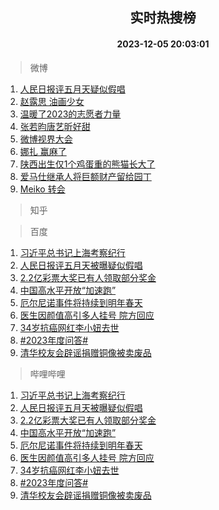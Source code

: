 <div align="center"><h2>实时热搜榜</h2><h4>2023-12-05 20:03:01</h4></div>

> 微博  

1. [人民日报评五月天疑似假唱](https://s.weibo.com/weibo?q=%23%E4%BA%BA%E6%B0%91%E6%97%A5%E6%8A%A5%E8%AF%84%E4%BA%94%E6%9C%88%E5%A4%A9%E7%96%91%E4%BC%BC%E5%81%87%E5%94%B1%23&t=31&band_rank=1&Refer=top)<br />
2. [赵露思 油画少女](https://s.weibo.com/weibo?q=%E8%B5%B5%E9%9C%B2%E6%80%9D%20%E6%B2%B9%E7%94%BB%E5%B0%91%E5%A5%B3&t=31&band_rank=2&Refer=top)<br />
3. [温暖了2023的志愿者力量](https://s.weibo.com/weibo?q=%23%E6%B8%A9%E6%9A%96%E4%BA%862023%E7%9A%84%E5%BF%97%E6%84%BF%E8%80%85%E5%8A%9B%E9%87%8F%23&t=31&band_rank=3&Refer=top)<br />
4. [张若昀唐艺昕好甜](https://s.weibo.com/weibo?q=%E5%BC%A0%E8%8B%A5%E6%98%80%E5%94%90%E8%89%BA%E6%98%95%E5%A5%BD%E7%94%9C&t=31&band_rank=4&Refer=top)<br />
5. [微博视界大会](https://s.weibo.com/weibo?q=%E5%BE%AE%E5%8D%9A%E8%A7%86%E7%95%8C%E5%A4%A7%E4%BC%9A&t=31&band_rank=5&Refer=top)<br />
6. [娜扎 赢麻了](https://s.weibo.com/weibo?q=%E5%A8%9C%E6%89%8E%20%E8%B5%A2%E9%BA%BB%E4%BA%86&t=31&band_rank=6&Refer=top)<br />
7. [陕西出生仅1个鸡蛋重的熊猫长大了](https://s.weibo.com/weibo?q=%23%E9%99%95%E8%A5%BF%E5%87%BA%E7%94%9F%E4%BB%851%E4%B8%AA%E9%B8%A1%E8%9B%8B%E9%87%8D%E7%9A%84%E7%86%8A%E7%8C%AB%E9%95%BF%E5%A4%A7%E4%BA%86%23&t=31&band_rank=7&Refer=top)<br />
8. [爱马仕继承人将巨额财产留给园丁](https://s.weibo.com/weibo?q=%23%E7%88%B1%E9%A9%AC%E4%BB%95%E7%BB%A7%E6%89%BF%E4%BA%BA%E5%B0%86%E5%B7%A8%E9%A2%9D%E8%B4%A2%E4%BA%A7%E7%95%99%E7%BB%99%E5%9B%AD%E4%B8%81%23&t=31&band_rank=8&Refer=top)<br />
9. [Meiko 转会](https://s.weibo.com/weibo?q=Meiko%20%E8%BD%AC%E4%BC%9A&t=31&band_rank=9&Refer=top)<br />

> 知乎  


> 百度  

1. [习近平总书记上海考察纪行](https://www.baidu.com/s?wd=%E4%B9%A0%E8%BF%91%E5%B9%B3%E6%80%BB%E4%B9%A6%E8%AE%B0%E4%B8%8A%E6%B5%B7%E8%80%83%E5%AF%9F%E7%BA%AA%E8%A1%8C&sa=fyb_news&rsv_dl=fyb_news)<br />
2. [人民日报评五月天被曝疑似假唱](https://www.baidu.com/s?wd=%E4%BA%BA%E6%B0%91%E6%97%A5%E6%8A%A5%E8%AF%84%E4%BA%94%E6%9C%88%E5%A4%A9%E8%A2%AB%E6%9B%9D%E7%96%91%E4%BC%BC%E5%81%87%E5%94%B1&sa=fyb_news&rsv_dl=fyb_news)<br />
3. [2.2亿彩票大奖已有人领取部分奖金](https://www.baidu.com/s?wd=2.2%E4%BA%BF%E5%BD%A9%E7%A5%A8%E5%A4%A7%E5%A5%96%E5%B7%B2%E6%9C%89%E4%BA%BA%E9%A2%86%E5%8F%96%E9%83%A8%E5%88%86%E5%A5%96%E9%87%91&sa=fyb_news&rsv_dl=fyb_news)<br />
4. [中国高水平开放“加速跑”](https://www.baidu.com/s?wd=%E4%B8%AD%E5%9B%BD%E9%AB%98%E6%B0%B4%E5%B9%B3%E5%BC%80%E6%94%BE%E2%80%9C%E5%8A%A0%E9%80%9F%E8%B7%91%E2%80%9D&sa=fyb_news&rsv_dl=fyb_news)<br />
5. [厄尔尼诺事件将持续到明年春天](https://www.baidu.com/s?wd=%E5%8E%84%E5%B0%94%E5%B0%BC%E8%AF%BA%E4%BA%8B%E4%BB%B6%E5%B0%86%E6%8C%81%E7%BB%AD%E5%88%B0%E6%98%8E%E5%B9%B4%E6%98%A5%E5%A4%A9&sa=fyb_news&rsv_dl=fyb_news)<br />
6. [医生因颜值高引多人挂号 院方回应](https://www.baidu.com/s?wd=%E5%8C%BB%E7%94%9F%E5%9B%A0%E9%A2%9C%E5%80%BC%E9%AB%98%E5%BC%95%E5%A4%9A%E4%BA%BA%E6%8C%82%E5%8F%B7+%E9%99%A2%E6%96%B9%E5%9B%9E%E5%BA%94&sa=fyb_news&rsv_dl=fyb_news)<br />
7. [34岁抗癌网红李小妞去世](https://www.baidu.com/s?wd=34%E5%B2%81%E6%8A%97%E7%99%8C%E7%BD%91%E7%BA%A2%E6%9D%8E%E5%B0%8F%E5%A6%9E%E5%8E%BB%E4%B8%96&sa=fyb_news&rsv_dl=fyb_news)<br />
8. [#2023年度问答#](https://www.baidu.com/s?wd=%232023%E5%B9%B4%E5%BA%A6%E9%97%AE%E7%AD%94%23&sa=fyb_news&rsv_dl=fyb_news)<br />
9. [清华校友会辟谣捐赠铜像被卖废品](https://www.baidu.com/s?wd=%E6%B8%85%E5%8D%8E%E6%A0%A1%E5%8F%8B%E4%BC%9A%E8%BE%9F%E8%B0%A3%E6%8D%90%E8%B5%A0%E9%93%9C%E5%83%8F%E8%A2%AB%E5%8D%96%E5%BA%9F%E5%93%81&sa=fyb_news&rsv_dl=fyb_news)<br />

> 哔哩哔哩  

1. [习近平总书记上海考察纪行](https://www.baidu.com/s?wd=%E4%B9%A0%E8%BF%91%E5%B9%B3%E6%80%BB%E4%B9%A6%E8%AE%B0%E4%B8%8A%E6%B5%B7%E8%80%83%E5%AF%9F%E7%BA%AA%E8%A1%8C&sa=fyb_news&rsv_dl=fyb_news)<br />
2. [人民日报评五月天被曝疑似假唱](https://www.baidu.com/s?wd=%E4%BA%BA%E6%B0%91%E6%97%A5%E6%8A%A5%E8%AF%84%E4%BA%94%E6%9C%88%E5%A4%A9%E8%A2%AB%E6%9B%9D%E7%96%91%E4%BC%BC%E5%81%87%E5%94%B1&sa=fyb_news&rsv_dl=fyb_news)<br />
3. [2.2亿彩票大奖已有人领取部分奖金](https://www.baidu.com/s?wd=2.2%E4%BA%BF%E5%BD%A9%E7%A5%A8%E5%A4%A7%E5%A5%96%E5%B7%B2%E6%9C%89%E4%BA%BA%E9%A2%86%E5%8F%96%E9%83%A8%E5%88%86%E5%A5%96%E9%87%91&sa=fyb_news&rsv_dl=fyb_news)<br />
4. [中国高水平开放“加速跑”](https://www.baidu.com/s?wd=%E4%B8%AD%E5%9B%BD%E9%AB%98%E6%B0%B4%E5%B9%B3%E5%BC%80%E6%94%BE%E2%80%9C%E5%8A%A0%E9%80%9F%E8%B7%91%E2%80%9D&sa=fyb_news&rsv_dl=fyb_news)<br />
5. [厄尔尼诺事件将持续到明年春天](https://www.baidu.com/s?wd=%E5%8E%84%E5%B0%94%E5%B0%BC%E8%AF%BA%E4%BA%8B%E4%BB%B6%E5%B0%86%E6%8C%81%E7%BB%AD%E5%88%B0%E6%98%8E%E5%B9%B4%E6%98%A5%E5%A4%A9&sa=fyb_news&rsv_dl=fyb_news)<br />
6. [医生因颜值高引多人挂号 院方回应](https://www.baidu.com/s?wd=%E5%8C%BB%E7%94%9F%E5%9B%A0%E9%A2%9C%E5%80%BC%E9%AB%98%E5%BC%95%E5%A4%9A%E4%BA%BA%E6%8C%82%E5%8F%B7+%E9%99%A2%E6%96%B9%E5%9B%9E%E5%BA%94&sa=fyb_news&rsv_dl=fyb_news)<br />
7. [34岁抗癌网红李小妞去世](https://www.baidu.com/s?wd=34%E5%B2%81%E6%8A%97%E7%99%8C%E7%BD%91%E7%BA%A2%E6%9D%8E%E5%B0%8F%E5%A6%9E%E5%8E%BB%E4%B8%96&sa=fyb_news&rsv_dl=fyb_news)<br />
8. [#2023年度问答#](https://www.baidu.com/s?wd=%232023%E5%B9%B4%E5%BA%A6%E9%97%AE%E7%AD%94%23&sa=fyb_news&rsv_dl=fyb_news)<br />
9. [清华校友会辟谣捐赠铜像被卖废品](https://www.baidu.com/s?wd=%E6%B8%85%E5%8D%8E%E6%A0%A1%E5%8F%8B%E4%BC%9A%E8%BE%9F%E8%B0%A3%E6%8D%90%E8%B5%A0%E9%93%9C%E5%83%8F%E8%A2%AB%E5%8D%96%E5%BA%9F%E5%93%81&sa=fyb_news&rsv_dl=fyb_news)<br />
